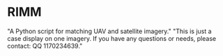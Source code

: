 # RIMM
"A Python script for matching UAV and satellite imagery."
"This is just a case display on one imagery. If you have any questions or needs, please contact: QQ 1170234639."
